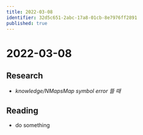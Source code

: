```yaml
---
title: 2022-03-08
identifier: 32d5c651-2abc-17a8-01cb-8e7976ff2891
published: true
---
```


# 2022-03-08

## Research

* *knowledge/NMapsMap symbol error 뜰 때*

## Reading

* do something

